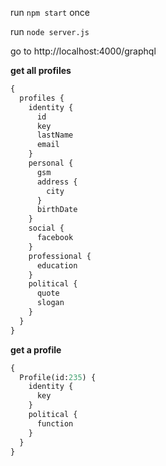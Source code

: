 run `npm start` once

run `node server.js`

go to http://localhost:4000/graphql

**get all profiles**

```graphql
{
  profiles {
    identity {
      id
      key
      lastName
      email 
    }    
    personal {
      gsm
      address {
        city
      }
      birthDate
    }
    social {
      facebook
    }
    professional {
      education
    }
    political {
      quote
      slogan
    }
  }
}
```

**get a profile**

```graphql
{
  Profile(id:235) {
    identity {
      key
    }
    political {
      function
    }
  }
}
```